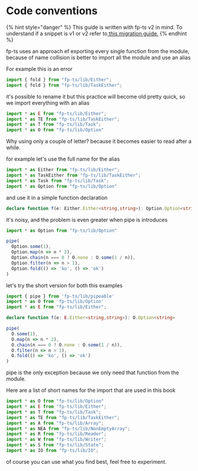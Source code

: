 # Code conventions

{% hint style="danger" %}
This guide is written with fp-ts v2 in mind. To understand if a snippet is v1 or v2 refer to[ this migration guide.](https://gcanti.github.io/fp-ts/introduction/upgrade-to-v2.html) 
{% endhint %}

fp-ts uses an approach ef exporting every single function from the module, because of name collision is better to import all the module and use an alias

For example this is an error

```typescript
import { fold } from "fp-ts/lib/Either";
import { fold } from "fp-ts/lib/TaskEither";
```

it's possible to rename it but this practice will become old pretty quick, so we import everything with an alias

```typescript
import * as E from "fp-ts/lib/Either";
import * as TE from "fp-ts/lib/TaskEither";
import * as T from "fp-ts/lib/Task";
import * as O from "fp-ts/lib/Option"
```

Why using only a couple of letter? because it becomes easier to read after a while.

for example let's use the full name for the alias

```typescript
import * as Either from "fp-ts/lib/Either";
import * as TaskEither from "fp-ts/lib/TaskEither";
import * as Task from "fp-ts/lib/Task";
import * as Option from "fp-ts/lib/Option"
```

and use it in a simple function declaration

```typescript
declare function f(e: Either.Either<string,string>): Option.Option<string>
```

it's noisy, and the problem is even greater when pipe is introduces

```typescript
import * as Option from "fp-ts/lib/Option"

pipe(
  Option.some(1),
  Option.map(n => n * 2),
  Option.chain(n === 0 ? O.none : O.some(1 / n)),
  Option.filter(n => n > 1),
  Option.fold(() => 'ko', () => 'ok')
)
```

let's try the short version for both this examples

```typescript
import { pipe } from 'fp-ts/lib/pipeable'
import * as O from 'fp-ts/lib/Option'
import * as E from "fp-ts/lib/Either";

declare function f(e: E.Either<string,string>): O.Option<string>

pipe(
  O.some(1),
  O.map(n => n * 2),
  O.chain(n === 0 ? O.none : O.some(1 / n)),
  O.filter(n => n > 1),
  O.fold(() => 'ko', () => 'ok')
)
```

pipe is the only exception because we only need that function from the module.

Here are a list of short names for the import that are used in this book

```typescript
import * as O from "fp-ts/lib/Option"
import * as E from "fp-ts/lib/Either";
import * as T from "fp-ts/lib/Task";
import * as TE from "fp-ts/lib/TaskEither";
import * as A from "fp-ts/lib/Array";
import * as NEA from "fp-ts/lib/NonEmptyArray";
import * as R from "fp-ts/lib/Reader";
import * as W from "fp-ts/lib/Writer";
import * as S from "fp-ts/lib/State";
import * as IO from "fp-ts/lib/IO";
```

of course you can use what you find best, feel free to experiment.

